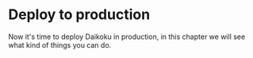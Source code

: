 # Deploy to production

Now it's time to deploy Daikoku in production, in this chapter we will see what kind of things you can do.
